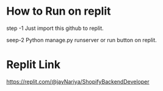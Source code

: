 # How to Run on replit

step -1 Just import this github to replit.

seep-2 Python manage.py runserver  or run button on replit.

# Replit Link

https://replit.com/@jayNariya/ShopifyBackendDeveloper
